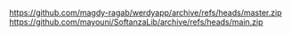 https://github.com/magdy-ragab/werdyapp/archive/refs/heads/master.zip
https://github.com/mayouni/SoftanzaLib/archive/refs/heads/main.zip

